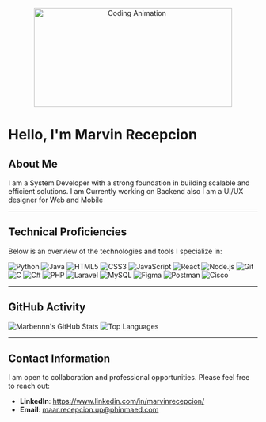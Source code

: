 <p align="center">
  <img src="https://media2.giphy.com/media/v1.Y2lkPTc5MGI3NjExa3M5Y2VhbHJ0N2J1Z3NqOWZvNDYyZDc0c3JiNHp0OTJqd2V5d29xOCZlcD12MV9pbnRlcm5hbF9naWZfYnlfaWQmY3Q9Zw/2IudUHdI075HL02Pkk/giphy.gif" alt="Coding Animation" width="400" height="200"/>
</p>

# Hello, I'm Marvin Recepcion
## About Me
I am a System Developer with a strong foundation in building scalable and efficient solutions.
I am Currently working on Backend also
I am a UI/UX designer for Web and Mobile 

---

## Technical Proficiencies
Below is an overview of the technologies and tools I specialize in:

![Python](https://img.shields.io/badge/-Python-3776AB?style=flat&logo=python&logoColor=white)
![Java](https://img.shields.io/badge/-Java-007396?style=flat&logo=java&logoColor=white)
![HTML5](https://img.shields.io/badge/-HTML5-E34F26?style=flat&logo=html5&logoColor=white)
![CSS3](https://img.shields.io/badge/-CSS3-1572B6?style=flat&logo=css3&logoColor=white)
![JavaScript](https://img.shields.io/badge/-JavaScript-F7DF1E?style=flat&logo=javascript&logoColor=black)
![React](https://img.shields.io/badge/-React-61DAFB?style=flat&logo=react&logoColor=black)
![Node.js](https://img.shields.io/badge/-Node.js-339933?style=flat&logo=node.js&logoColor=white)
![Git](https://img.shields.io/badge/-Git-F05032?style=flat&logo=git&logoColor=white)
![C](https://img.shields.io/badge/-C-A8B9CC?style=flat&logo=c&logoColor=white)
![C#](https://img.shields.io/badge/-C%23-239120?style=flat&logo=c-sharp&logoColor=white)
![PHP](https://img.shields.io/badge/-PHP-777BB4?style=flat&logo=php&logoColor=white)
![Laravel](https://img.shields.io/badge/-Laravel-FF2D20?style=flat&logo=laravel&logoColor=white)
![MySQL](https://img.shields.io/badge/-MySQL-4479A1?style=flat&logo=mysql&logoColor=white)
![Figma](https://img.shields.io/badge/-Figma-F24E1E?style=flat&logo=figma&logoColor=white)
![Postman](https://img.shields.io/badge/-Postman-FF6C37?style=flat&logo=postman&logoColor=white)
![Cisco](https://img.shields.io/badge/-Cisco-1BA0D7?style=flat&logo=cisco&logoColor=white)

---

## GitHub Activity
![Marbennn's GitHub Stats](https://github-readme-stats.vercel.app/api?username=Marbennn&show_icons=true&theme=radical)
![Top Languages](https://github-readme-stats.vercel.app/api/top-langs/?username=Marbennn&layout=compact&theme=radical)

---

## Contact Information
I am open to collaboration and professional opportunities. Please feel free to reach out:

- **LinkedIn**: https://www.linkedin.com/in/marvinrecepcion/
- **Email**: maar.recepcion.up@phinmaed.com
